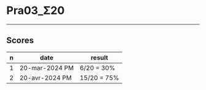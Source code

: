 # Pra03_Σ20

---

## Scores
|n|date|result|
|-|----|------|
|1|20-mar-2024 PM|6/20 = 30%|
|2|20-avr-2024 PM|15/20 = 75%|
